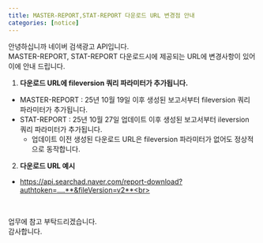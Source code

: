 ```yaml
---
title: MASTER-REPORT,STAT-REPORT 다운로드 URL 변경점 안내
categories: [notice]
---
```


안녕하십니까 네이버 검색광고 API입니다.<br>
MASTER-REPORT, STAT-REPORT 다운로드시에 제공되는 URL에 변경사항이 있어 이에 안내 드립니다.
<br>
1. **다운로드 URL에 fileversion 쿼리 파라미터가 추가됩니다.**
  - MASTER-REPORT : 25년 10월 19일 이후 생성된 보고서부터 fileversion 쿼리 파라미터가 추가됩니다.
  - STAT-REPORT : 25년 10월 27일 업데이트 이후 생성된 보고서부터 ileversion 쿼리 파라미터가 추가됩니다.
    - 업데이트 이전 생성된 다운로드 URL은 fileversion 파라미터가 없어도 정상적으로 동작합니다.
2. **다운로드 URL 예시**
  - https://api.searchad.naver.com/report-download?authtoken=....**&fileVersion=v2**<br>
<br>

업무에 참고 부탁드리겠습니다.<br>
감사합니다.

